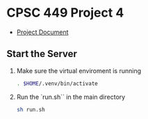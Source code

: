 # CPSC 449 Project 4
* [Project Document](https://docs.google.com/document/d/1hopnwfCAMJwBLvFe913qDCMStg9CxEl6YIU6t6V-ALA/edit)
## Start the Server
1. Make sure the virtual enviroment is running
   ```bash
   . $HOME/.venv/bin/activate
   ```
2. Run the `run.sh`` in the main directory
   ```bash
   sh run.sh
   ```